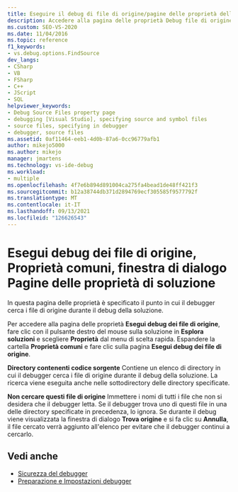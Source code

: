 ```yaml
---
title: Eseguire il debug di file di origine/pagine delle proprietà della soluzione
description: Accedere alla pagina delle proprietà Debug file di origine Visual Studio facendo clic con il pulsante destro del mouse sulla soluzione in Esplora soluzioni e scegliendo Proprietà > proprietà comuni.
ms.custom: SEO-VS-2020
ms.date: 11/04/2016
ms.topic: reference
f1_keywords:
- vs.debug.options.FindSource
dev_langs:
- CSharp
- VB
- FSharp
- C++
- JScript
- SQL
helpviewer_keywords:
- Debug Source Files property page
- debugging [Visual Studio], specifying source and symbol files
- source files, specifying in debugger
- debugger, source files
ms.assetid: 0af11464-eeb1-4d0b-87a6-0cc96779afb1
author: mikejo5000
ms.author: mikejo
manager: jmartens
ms.technology: vs-ide-debug
ms.workload:
- multiple
ms.openlocfilehash: 4f7e6b894d891004ca275fa4bead1de48ff421f3
ms.sourcegitcommit: b12a38744db371d2894769ecf305585f9577792f
ms.translationtype: MT
ms.contentlocale: it-IT
ms.lasthandoff: 09/13/2021
ms.locfileid: "126626543"
---
```

# <a name="debug-source-files-common-properties-solution-property-pages-dialog-box"></a>Esegui debug dei file di origine, Proprietà comuni, finestra di dialogo Pagine delle proprietà di soluzione
In questa pagina delle proprietà è specificato il punto in cui il debugger cerca i file di origine durante il debug della soluzione.

 Per accedere alla pagina delle proprietà **Esegui debug dei file di origine**, fare clic con il pulsante destro del mouse sulla soluzione in **Esplora soluzioni** e scegliere **Proprietà** dal menu di scelta rapida. Espandere la cartella **Proprietà comuni** e fare clic sulla pagina **Esegui debug dei file di origine**.

 **Directory contenenti codice sorgente** Contiene un elenco di directory in cui il debugger cerca i file di origine durante il debug della soluzione. La ricerca viene eseguita anche nelle sottodirectory delle directory specificate.

 **Non cercare questi file di origine** Immettere i nomi di tutti i file che non si desidera che il debugger letta. Se il debugger trova uno di questi file in una delle directory specificate in precedenza, lo ignora. Se durante il debug viene visualizzata la finestra di dialogo **Trova origine** e si fa clic su **Annulla**, il file cercato verrà aggiunto all'elenco per evitare che il debugger continui a cercarlo.

## <a name="see-also"></a>Vedi anche

- [Sicurezza del debugger](../debugger/debugger-security.md)
- [Preparazione e Impostazioni debugger](../debugger/debugger-settings-and-preparation.md)